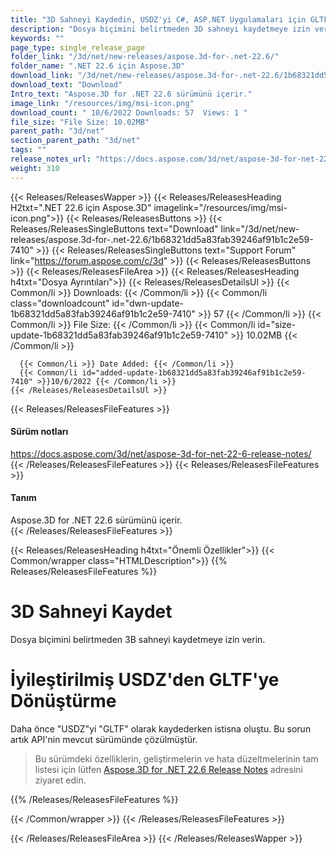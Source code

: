 ```yaml
---
title: "3D Sahneyi Kaydedin, USDZ'yi C#, ASP.NET Uygulamaları için GLTF API'sine Dönüştürün"
description: "Dosya biçimini belirtmeden 3D sahneyi kaydetmeye izin veren C# .NET API, yüksek kod API'si aracılığıyla USDZ'den GLTF'ye dönüştürme ve DAE'den USDZ'ye dönüştürmeyi geliştirdi."
keywords: ""
page_type: single_release_page
folder_link: "/3d/net/new-releases/aspose.3d-for-.net-22.6/"
folder_name: ".NET 22.6 için Aspose.3D"
download_link: "/3d/net/new-releases/aspose.3d-for-.net-22.6/1b68321dd5a83fab39246af91b1c2e59-7410"
download_text: "Download"
Intro_text: "Aspose.3D for .NET 22.6 sürümünü içerir."
image_link: "/resources/img/msi-icon.png"
download_count: " 10/6/2022 Downloads: 57  Views: 1 "
file_size: "File Size: 10.02MB"
parent_path: "3d/net"
section_parent_path: "3d/net"
tags: ""
release_notes_url: "https://docs.aspose.com/3d/net/aspose-3d-for-net-22-6-release-notes/"
weight: 310
---
```


{{< Releases/ReleasesWapper >}}
  {{< Releases/ReleasesHeading H2txt=".NET 22.6 için Aspose.3D" imagelink="/resources/img/msi-icon.png">}}
  {{< Releases/ReleasesButtons >}}
    {{< Releases/ReleasesSingleButtons text="Download" link="/3d/net/new-releases/aspose.3d-for-.net-22.6/1b68321dd5a83fab39246af91b1c2e59-7410" >}}
    {{< Releases/ReleasesSingleButtons text="Support Forum" link="https://forum.aspose.com/c/3d" >}}
  {{< Releases/ReleasesButtons >}}
  {{< Releases/ReleasesFileArea >}}
    {{< Releases/ReleasesHeading h4txt="Dosya Ayrıntıları">}}
    {{< Releases/ReleasesDetailsUl >}}
      {{< Common/li >}} Downloads: {{< /Common/li >}}
      {{< Common/li class="downloadcount" id="dwn-update-1b68321dd5a83fab39246af91b1c2e59-7410" >}} 57 {{< /Common/li >}}
      {{< Common/li >}} File Size: {{< /Common/li >}}
      {{< Common/li id="size-update-1b68321dd5a83fab39246af91b1c2e59-7410" >}} 10.02MB {{< /Common/li >}}

      {{< Common/li >}} Date Added: {{< /Common/li >}}
      {{< Common/li id="added-update-1b68321dd5a83fab39246af91b1c2e59-7410" >}}10/6/2022 {{< /Common/li >}}
    {{< /Releases/ReleasesDetailsUl >}}

  {{< Releases/ReleasesFileFeatures >}}
      <h4>Sürüm notları</h4><div> <a href='https://docs.aspose.com/3d/net/aspose-3d-for-net-22-6-release-notes/'>https://docs.aspose.com/3d/net/aspose-3d-for-net-22-6-release-notes/</a></div>
  {{< /Releases/ReleasesFileFeatures >}}
  {{< Releases/ReleasesFileFeatures >}}
      <h4>Tanım</h4><div class="HTMLDescription"> Aspose.3D for .NET 22.6 sürümünü içerir.</div>
  {{< /Releases/ReleasesFileFeatures >}}

{{< Releases/ReleasesHeading h4txt="Önemli Özellikler">}}
{{< Common/wrapper class="HTMLDescription">}}
{{% Releases/ReleasesFileFeatures %}}

# 3D Sahneyi Kaydet

Dosya biçimini belirtmeden 3B sahneyi kaydetmeye izin verin.

# İyileştirilmiş USDZ'den GLTF'ye Dönüştürme

Daha önce "USDZ"yi "GLTF" olarak kaydederken istisna oluştu. Bu sorun artık API'nin mevcut sürümünde çözülmüştür.

> Bu sürümdeki özelliklerin, geliştirmelerin ve hata düzeltmelerinin tam listesi için lütfen [Aspose.3D for .NET 22.6 Release Notes](https://docs.aspose.com/3d/net/aspose-3d-for-net-22-6-release-notes/) adresini ziyaret edin.

{{% /Releases/ReleasesFileFeatures %}}

{{< /Common/wrapper >}}
{{< /Releases/ReleasesFileFeatures >}}

{{< /Releases/ReleasesFileArea >}}
{{< /Releases/ReleasesWapper >}}

